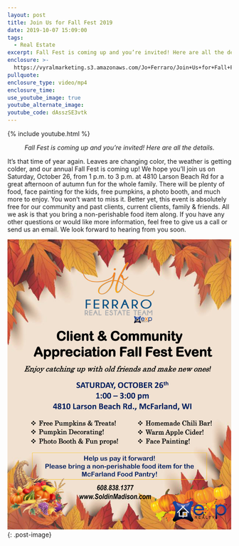 ```yaml
---
layout: post
title: Join Us for Fall Fest 2019
date: 2019-10-07 15:09:00
tags:
  - Real Estate
excerpt: Fall Fest is coming up and you’re invited! Here are all the details.
enclosure: >-
  https://vyralmarketing.s3.amazonaws.com/Jo+Ferraro/Join+Us+for+Fall+Fest+2019.mp4
pullquote:
enclosure_type: video/mp4
enclosure_time:
use_youtube_image: true
youtube_alternate_image:
youtube_code: dAsszSE3vtk
---
```


{% include youtube.html %}

<p style="text-align:center;"><em>Fall Fest is coming up and you’re invited! Here are all the details.</em></p>

It’s that time of year again. Leaves are changing color, the weather is getting colder, and our annual Fall Fest is coming up\! We hope you’ll join us on Saturday, October 26, from 1 p.m. to 3 p.m. at 4810 Larson Beach Rd for a great afternoon of autumn fun for the whole family. There will be plenty of food, face painting for the kids, free pumpkins, a photo booth, and much more to enjoy. You won’t want to miss it. Better yet, this event is absolutely free for our community and past clients, current clients, family & friends. All we ask is that you bring a non-perishable food item along. If you have any other questions or would like more information, feel free to give us a call or send us an email. We look forward to hearing from you soon.

![](/uploads/ferraro-team-2019-fall-festival.jpg){: .post-image}